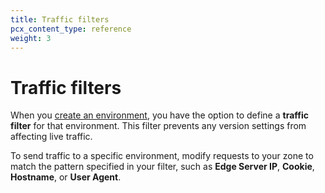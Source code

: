 ```yaml
---
title: Traffic filters
pcx_content_type: reference
weight: 3
---
```


# Traffic filters

When you [create an environment](/version-management/how-to/manage-applications-and-versions/), you have the option to define a **traffic filter** for that environment. This filter prevents any version settings from affecting live traffic.

To send traffic to a specific environment, modify requests to your zone to match the pattern specified in your filter, such as **Edge Server IP**, **Cookie**, **Hostname**, or **User Agent**.